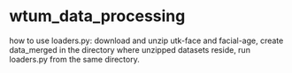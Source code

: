 # wtum_data_processing

how to use loaders.py:
download and unzip utk-face and facial-age, create data_merged in the directory where unzipped datasets reside, run loaders.py from the same directory.
